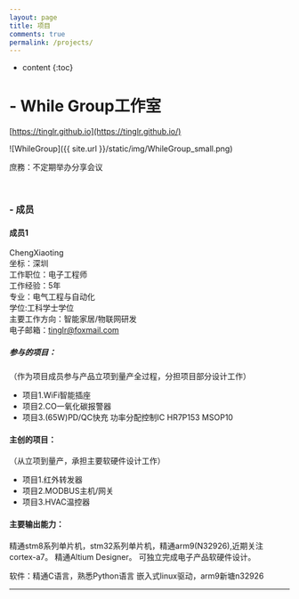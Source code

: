 ```yaml
---
layout: page
title: 项目
comments: true
permalink: /projects/
---
```


* content
{:toc}

# - While Group工作室 #

[https://tinglr.github.io](https://tinglr.github.io/)

![WhileGroup]({{ site.url }}/static/img/WhileGroup_small.png)



庶務：不定期举办分享会议<br>



<br>


###  **- 成员**

#### **成员1**

ChengXiaoting<br>
坐标：深圳<br>
工作职位：电子工程师<br>
工作经验：5年<br>
专业：电气工程与自动化<br>
学位:工科学士学位<br>
主要工作方向：智能家居/物联网研发<br>
电子邮箱：tinglr@foxmail.com

##### **参与的项目：**<br>
（作为项目成员参与产品立项到量产全过程，分担项目部分设计工作）<br>
   * 项目1.WiFi智能插座
   * 项目2.CO一氧化碳报警器
   * 项目3.(65W)PD/QC快充    功率分配控制IC HR7P153 MSOP10

#### **主创的项目：**
（从立项到量产，承担主要软硬件设计工作）<br>
   * 项目1.红外转发器
   * 项目2.MODBUS主机/网关
   * 项目3.HVAC温控器

#### **主要输出能力：**


精通stm8系列单片机，stm32系列单片机，精通arm9(N32926),近期关注cortex-a7。
精通Altium Designer。
可独立完成电子产品软硬件设计。

软件：精通C语言，熟悉Python语言
嵌入式linux驱动，arm9新塘n32926

----------
